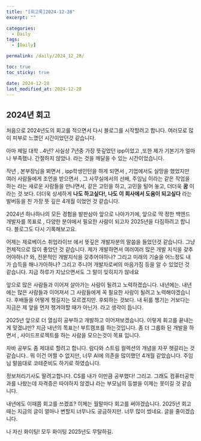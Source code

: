 ```yaml
---
title: "[회고록]2024-12-28"
excerpt: ""

categories:
  - Daily
tags:
  - [Daily]

permalink: /daily/2024_12_28/

toc: true
toc_sticky: true

date: 2024-12-28
last_modified_at: 2024-12-28
---
```

<h2>2024년 회고</h2>

처음으로 2024년도의 회고를 적으면서 다시 블로그를 시작할려고 합니다. 여러모로 많이 피부로 느꼈던 시간이었던것 같습니다.

아마 제일 대학 ..4년? 사실상 7년중 가장 뜻깊었던 ipp이었고 ,또한 제가 기본기가 얼마나 부족했나. 간절하지 않았나. 라는 것을 깨달을 수 있는 시간이었습니다. 

작년 , 본부장님을 뵈면서 , ipp학생인턴을 하게 되면서 , 기업에서도 실망을 했었지만 여러 사람들에게 조언을 받으면서 , 그 사무실에서의 선배, 주임님 이라는 같은 작업을 하는 라는 새로운 사람들을 만나면서, 같은 고민을 하고, 고민을 털어 놓고, 더더욱 **꿈** 이라는 것 보다. 더더욱 상세하게  **나도 하고싶다!, 나도 이 회사에서 도움이 되고싶다** 라는 발버둥을 친 가장 뜻 깊은 4개월 이었언 것 같습니다.

2024년 하나하나의 모든 경험을 발판삼아 앞으로 나아가기에, 앞으로 딱 정한 백엔드 개발자를 목표로 , 다양한 분야에서 필요한 사람이 되고자 2025년을 다짐하려고 합니다. 블로그도 다시 기록해보고요.

어제는 제로베이스 취업라이브 에서 뜻깊은 개발자분의 말씀을 들었던것 같습니다. 그냥 전체적으로 많이 좋았던 것 같습니다. 제가 개발하면서 여러여러 많은 개발 지식을 갖추어야하나? 와, 전문적인 개발지식을 갖추어야하나? 그리고 미래의 기술을 어느정도 내가 습득을 해나가아하나? 그리고 주니어 개발자로써의 마음가짐 등을 알 수 있었던 것 같습니다. 지금 하루가 지났으면서도 그 말이 잊히지가 않네요

앞으로 많은 사람들과 이어져 살아가는 사람이 될려고 노력하겠습니다. 내년에는. 내년에는 많은 사람들과 이어져서 그 사람들에게 꼭 필요한 사람이 될려고 노력해야겠습니다. 후배들을 어떻게 챙길지는 모르겠지만. 후퇴하는 것보다. 내 뒤를 챙기는 거보다는 지금은 제 앞을 먼저 챙겨야할 때가 아닌가. 라고 생각이 듭니다.

2025년 앞으로 더 열심히 공부하고 개발하고 이어져보겠습니다. 이렇게 회고를 끝내는게 맞겠냐만? 지금 내년의 목표는! 부트캠프를 하는것입니다. 좀 더 그룹화 된 개발을 하면서 , 사이드프로젝트를 하는 사람을 모으는것이 목표 입니다. 

자바 공부도 좀 제대로 할려고 합니다. 람다와 스트림 컬렉션의 개념을 자꾸 헷갈리는 것 같습니다.. 뭐 이건 어쩔 수 없지만, 너무 AI에 의존을 많이했던 4개월 같았습니다. 주임님 말씀대로 코테준비도 하기로 하였습니다.

정보처리기사도 딸려고합니다. CS를 내가 이만큼 공부했다! 그리고. 그래도 컴퓨터공학과를 나왔는데 자격증은 따야하지 않겠냐 라는 부모님의 등쌀을 이제는 못이길 것 같습니다.

내년에도 이때쯤 회고를 쓰겠죠? 이제는 월말마다 회고를 써야겠습니다. 2025년 회고때는 지금의 글이 얼마나 변할지 너무나도 궁금하지만. 너무 많이 썼네요. 글을 줄이겠습니다.

나 자신 화이팅! 모두 화이팅 2025년도 무탈하길.